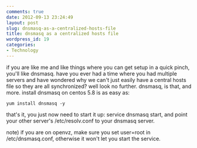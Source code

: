 ```yaml
---
comments: true
date: 2012-09-13 23:24:49
layout: post
slug: dnsmasq-as-a-centralized-hosts-file
title: dnsmasq as a centralized hosts file
wordpress_id: 19
categories:
- Technology
---
```


if you are like me and like things where you can get setup in a quick pinch, you'll like dnsmasq.
have you ever had a time where you had multiple servers and have wondered why we can't just easily have a central hosts file so they are all synchronized?
well look no further. dnsmasq, is that, and more.
install dnsmasq on centos 5.8 is as easy as:
```
yum install dnsmasq -y
```
that's it, you just now need to start it up: service dnsmasq start, and point your other server's /etc/resolv.conf to your dnsmasq server.

note) if you are on openvz, make sure you set user=root in /etc/dnsmasq.conf, otherwise it won't let you start the service.

